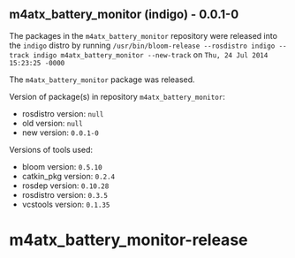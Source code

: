 ## m4atx_battery_monitor (indigo) - 0.0.1-0

The packages in the `m4atx_battery_monitor` repository were released into the `indigo` distro by running `/usr/bin/bloom-release --rosdistro indigo --track indigo m4atx_battery_monitor --new-track` on `Thu, 24 Jul 2014 15:23:25 -0000`

The `m4atx_battery_monitor` package was released.

Version of package(s) in repository `m4atx_battery_monitor`:
- rosdistro version: `null`
- old version: `null`
- new version: `0.0.1-0`

Versions of tools used:
- bloom version: `0.5.10`
- catkin_pkg version: `0.2.4`
- rosdep version: `0.10.28`
- rosdistro version: `0.3.5`
- vcstools version: `0.1.35`


m4atx_battery_monitor-release
=============================
